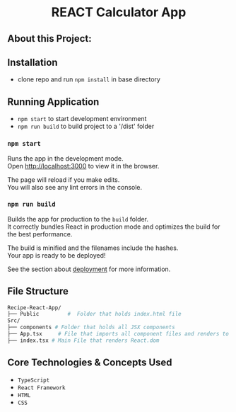 <div align="center">

#  REACT Calculator App

</div>

## About this Project:



## Installation
- clone repo and run `npm install` in base directory

## Running Application
- `npm start` to start development environment
- `npm run build` to build project to a '/dist' folder

### `npm start`

Runs the app in the development mode.\
Open [http://localhost:3000](http://localhost:3000) to view it in the browser.

The page will reload if you make edits.\
You will also see any lint errors in the console.

### `npm run build`

Builds the app for production to the `build` folder.\
It correctly bundles React in production mode and optimizes the build for the best performance.

The build is minified and the filenames include the hashes.\
Your app is ready to be deployed!

See the section about [deployment](https://facebook.github.io/create-react-app/docs/deployment) for more information.

## File Structure

```sh
Recipe-React-App/
├── Public         #  Folder that holds index.html file
Src/
├── components # Folder that holds all JSX components
├── App.tsx     # File that imports all component files and renders to App function.
├── index.tsx # Main File that renders React.dom
```


## Core Technologies & Concepts Used
- `TypeScript` 
- `React Framework`
- `HTML`
- `CSS`
